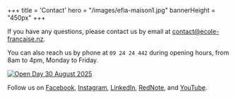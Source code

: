 +++
title = 'Contact'
hero = "/images/efia-maison1.jpg"
bannerHeight = "450px"
+++

If you have any questions, please contact us by email at [contact@ecole-francaise.nz](mailto://contact@ecole-francaise.nz).

You can also reach us by phone at `09 24 24 442` during opening hours, from 8am to 4pm, Monday to Friday.

[![Open Day 30 August 2025](/images/open-day-2025-08-30-small.jpg "Open Day 30 August 2025")](https://www.eventbrite.co.nz/e/open-day-efia-tickets-1426132122569?aff=erelexpmlt)

Follow us on [Facebook](https://www.facebook.com/profile.php?id=61573552256605), [Instagram](https://www.instagram.com/ecolefrancaiseauckland/), [LinkedIn](https://www.linkedin.com/company/%C3%A9cole-fran%C3%A7aise-internationale-auckland/posts/?feedView=all), [RedNote](https://www.xiaohongshu.com/user/profile/675f409c000000001801caf1), and [YouTube](https://www.youtube.com/playlist?list=PLe6nvxISfBOmAkX1Pmd_LnbkJWE3yhDQZ).